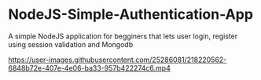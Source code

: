 # NodeJS-Simple-Authentication-App
A simple NodeJS application for begginers that lets user login, register using session validation and Mongodb
 

https://user-images.githubusercontent.com/25286081/218220562-6848b72e-407e-4e06-ba33-957b422274c6.mp4
